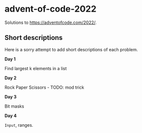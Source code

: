# advent-of-code-2022

Solutions to <https://adventofcode.com/2022/>.

## Short descriptions 

Here is a sorry attempt to add short descriptions of each problem.

**Day 1**

Find largest k elements in a list

**Day 2**

Rock Paper Scissors - TODO: mod trick

**Day 3**

Bit masks

**Day 4**

`Input`, ranges.
